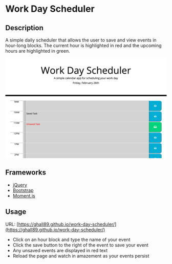 # Work Day Scheduler

## Description 

A simple daily scheduler that allows the user to save and view events in hour-long blocks. The current hour is highlighted in red and the upcoming hours are highlighted in green.

![](./assets/img/screenshot.png)

## Frameworks

* [jQuery](https://jquery.com)
* [Bootstrap](https://getbootstrap.com)
* [Moment.js](https://momentjs.com)

## Usage 

URL: [https://ghall89.github.io/work-day-scheduler/](https://ghall89.github.io/work-day-scheduler/)

* Click on an hour block and type the name of your event
* Click the save button to the right of the event to save your event
* Any unsaved events are displayed in red text
* Reload the page and watch in amazement as your events persist

